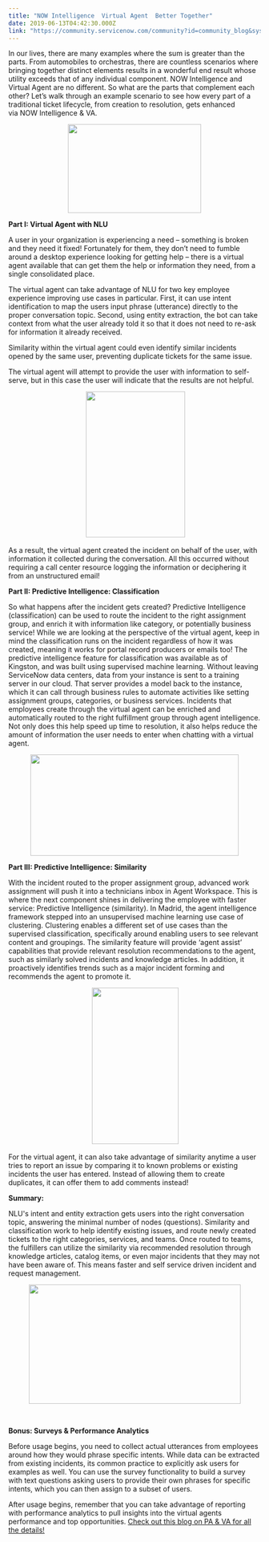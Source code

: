 ```yaml
---
title: "NOW Intelligence  Virtual Agent  Better Together"
date: 2019-06-13T04:42:30.000Z
link: "https://community.servicenow.com/community?id=community_blog&sys_id=daac4774db82ff80e0e80b55ca9619f4"
---
```

<p>In our lives, there are many examples where the sum is greater than the parts. From automobiles to orchestras, there are countless scenarios where bringing together distinct elements results in a wonderful end result whose utility exceeds that of any individual component. NOW Intelligence and Virtual Agent are no different. So what are the parts that complement each other? Let’s walk through an example scenario to see how every part of a traditional ticket lifecycle, from creation to resolution, gets enhanced via NOW Intelligence &amp; VA.</p>
<p style="text-align: center;"><strong><img src="https://community.servicenow.com/16d0ba81db8e7bc0e0e80b55ca961953.iix" width="266" height="177" /></strong></p>
<p><strong>Part I: Virtual Agent with NLU</strong></p>
<p>A user in your organization is experiencing a need – something is broken and they need it fixed! Fortunately for them, they don’t need to fumble around a desktop experience looking for getting help – there is a virtual agent available that can get them the help or information they need, from a single consolidated place.</p>
<p>The virtual agent can take advantage of NLU for two key employee experience improving use cases in particular. First, it can use intent identification to map the users input phrase (utterance) directly to the proper conversation topic. Second, using entity extraction, the bot can take context from what the user already told it so that it does not need to re-ask for information it already received.</p>
<p>Similarity within the virtual agent could even identify similar incidents opened by the same user, preventing duplicate tickets for the same issue.</p>
<p>The virtual agent will attempt to provide the user with information to self-serve, but in this case the user will indicate that the results are not helpful.</p>
<p style="text-align: center;"> <img style="max-width: 100%; max-height: 480px;" src="https://community.servicenow.com/b9cfea41db4e7bc0e0e80b55ca9619d7.iix" width="198" height="291" /></p>
<p>As a result, the virtual agent created the incident on behalf of the user, with information it collected during the conversation. All this occurred without requiring a call center resource logging the information or deciphering it from an unstructured email!</p>
<p><strong>Part II: Predictive Intelligence: Classification </strong></p>
<p>So what happens after the incident gets created? Predictive Intelligence (classification) can be used to route the incident to the right assignment group, and enrich it with information like category, or potentially business service! While we are looking at the perspective of the virtual agent, keep in mind the classification runs on the incident regardless of how it was created, meaning it works for portal record producers or emails too! The predictive intelligence feature for classification was available as of Kingston, and was built using supervised machine learning. Without leaving ServiceNow data centers, data from your instance is sent to a training server in our cloud. That server provides a model back to the instance, which it can call through business rules to automate activities like setting assignment groups, categories, or business services. Incidents that employees create through the virtual agent can be enriched and automatically routed to the right fulfillment group through agent intelligence. Not only does this help speed up time to resolution, it also helps reduce the amount of information the user needs to enter when chatting with a virtual agent.</p>
<p style="text-align: center;"><img style="max-width: 100%; max-height: 480px;" src="https://community.servicenow.com/df60ba4ddb4e7bc0e0e80b55ca96197c.iix" width="416" height="202" /></p>
<p><strong>Part III: Predictive Intelligence: Similarity</strong></p>
<p>With the incident routed to the proper assignment group, advanced work assignment will push it into a technicians inbox in Agent Workspace. This is where the next component shines in delivering the employee with faster service: Predictive Intelligence (similarity). In Madrid, the agent intelligence framework stepped into an unsupervised machine learning use case of clustering. Clustering enables a different set of use cases than the supervised classification, specifically around enabling users to see relevant content and groupings. The similarity feature will provide ‘agent assist’ capabilities that provide relevant resolution recommendations to the agent, such as similarly solved incidents and knowledge articles. In addition, it proactively identifies trends such as a major incident forming and recommends the agent to promote it.</p>
<p style="text-align: center;"> <img style="max-width: 100%; max-height: 480px;" src="https://community.servicenow.com/00907acddb4e7bc0e0e80b55ca9619ca.iix" width="173" height="312" /></p>
<p>For the virtual agent, it can also take advantage of similarity anytime a user tries to report an issue by comparing it to known problems or existing incidents the user has entered. Instead of allowing them to create duplicates, it can offer them to add comments instead!</p>
<p><strong>Summary:</strong></p>
<p style="text-align: left;">NLU&#39;s intent and entity extraction gets users into the right conversation topic, answering the minimal number of nodes (questions). Similarity and classification work to help identify existing issues, and route newly created tickets to the right categories, services, and teams. Once routed to teams, the fulfillers can utilize the similarity via recommended resolution through knowledge articles, catalog items, or even major incidents that they may not have been aware of. This means faster and self service driven incident and request management.</p>
<p style="text-align: center;"><img style="max-width: 100%; max-height: 480px;" src="https://community.servicenow.com/24c4b5e81be188507a5933f2cd4bcb98.iix" width="423" height="238" /></p>
<p> </p>
<p><strong>Bonus: Surveys &amp; Performance Analytics</strong></p>
<p>Before usage begins, you need to collect actual utterances from employees around how they would phrase specific intents. While data can be extracted from existing incidents, its common practice to explicitly ask users for examples as well. You can use the survey functionality to build a survey with text questions asking users to provide their own phrases for specific intents, which you can then assign to a subset of users.</p>
<p>After usage begins, remember that you can take advantage of reporting with performance analytics to pull insights into the virtual agents performance and top opportunities. <a href="https://community.servicenow.com/community?id&#61;community_blog&amp;sys_id&#61;5993d805dbbd770c4819fb243996191e" rel="nofollow">Check out this blog on PA &amp; VA for all the details!</a></p>
<p> </p>
